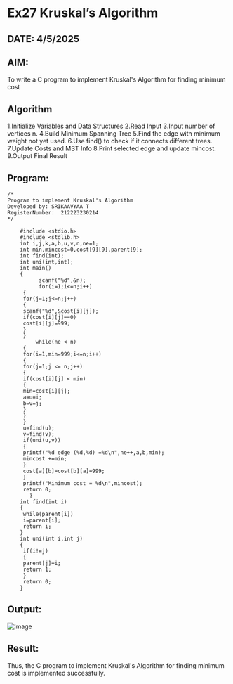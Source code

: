 # Ex27 Kruskal’s Algorithm
## DATE: 4/5/2025
## AIM:
To write a C program to implement Kruskal's Algorithm for finding minimum cost

## Algorithm
1.Initialize Variables and Data Structures 2.Read Input 3.Input number of vertices n. 4.Build Minimum Spanning Tree 5.Find the edge with minimum weight not yet used. 6.Use find() to check if it connects different trees. 7.Update Costs and MST Info 8.Print selected edge and update mincost. 9.Output Final Result
## Program:
```
/*
Program to implement Kruskal's Algorithm
Developed by: SRIKAAVYAA T
RegisterNumber:  212223230214
*/

    #include <stdio.h>
    #include <stdlib.h>
    int i,j,k,a,b,u,v,n,ne=1;
    int min,mincost=0,cost[9][9],parent[9];
    int find(int);
    int uni(int,int);
    int main()
    {
          scanf("%d",&n);
          for(i=1;i<=n;i++)
     {
     for(j=1;j<=n;j++)
     {
     scanf("%d",&cost[i][j]);
     if(cost[i][j]==0)
     cost[i][j]=999;
     }
     }
         while(ne < n)
     {
     for(i=1,min=999;i<=n;i++)
     {
     for(j=1;j <= n;j++)
     {
     if(cost[i][j] < min)
     {
     min=cost[i][j];
     a=u=i;
     b=v=j;
     }
     }
     }
     u=find(u);
     v=find(v);
     if(uni(u,v))
     {
     printf("%d edge (%d,%d) =%d\n",ne++,a,b,min);
     mincost +=min;
     }
     cost[a][b]=cost[b][a]=999;
     }
     printf("Minimum cost = %d\n",mincost);
     return 0;
       }
    int find(int i)
    {
     while(parent[i])
     i=parent[i];
     return i;
    }
    int uni(int i,int j)
    {
     if(i!=j)
     {
     parent[j]=i;
     return 1;
     }
     return 0;
    }

```

## Output:
![image](https://github.com/user-attachments/assets/35cfe582-0bfc-4e67-bc4c-2d190cb90ad7)



## Result:
Thus, the C program to implement Kruskal's Algorithm for finding minimum cost is implemented successfully.
